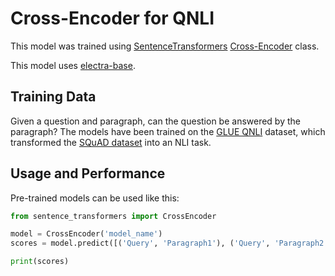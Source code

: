# Cross-Encoder for QNLI

This model was trained using [SentenceTransformers](https://sbert.net) [Cross-Encoder](https://www.sbert.net/examples/applications/cross-encoder/README.html) class.

This model uses [electra-base](https://huggingface.co/google/electra-base-discriminator).

## Training Data

Given a question and paragraph, can the question be answered by the paragraph? The models have been trained on the [GLUE QNLI](https://arxiv.org/abs/1804.07461) dataset, which transformed the [SQuAD dataset](https://rajpurkar.github.io/SQuAD-explorer/) into an NLI task.

## Usage and Performance

Pre-trained models can be used like this:
```python
from sentence_transformers import CrossEncoder

model = CrossEncoder('model_name')
scores = model.predict([('Query', 'Paragraph1'), ('Query', 'Paragraph2')])

print(scores)
```
